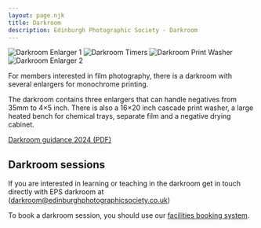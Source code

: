 ```yaml
---
layout: page.njk
title: Darkroom
description: Edinburgh Photographic Society - Darkroom
---
```



<div class="not-prose grid grid-cols-1 md:grid-cols-4 gap-6">
  <img src="/assets/images/facilities/darkroom-enlargers.webp" alt="Darkroom Enlarger 1" title="Darkroom Enlarger 1 - Photo by Adrian Cullen" class="rounded w-full object-cover">
  <img src="/assets/images/facilities/darkroom-timers.webp" alt="Darkroom Timers" title="Darkroom Timers - Photo by Adrian Cullen" class="rounded w-full object-cover">
  <img src="/assets/images/facilities/darkroom-print-washer.webp" alt="Darkroom Print Washer" title="Darkroom Print Washer - Photo by Adrian Cullen" class="rounded w-full object-cover">
  <img src="/assets/images/facilities/darkroom-enlarger-2.webp" alt="Darkroom Enlarger 2" title="Darkroom Enlarger 2 - Photo by Adrian Cullen" class="rounded w-full object-cover">
</div>

For members interested in film photography, there is a darkroom with several enlargers for monochrome printing.

The darkroom contains three enlargers that can handle negatives from 35mm to 4×5 inch. There is also a 16×20 inch cascade print washer, a large heated bench for chemical trays, separate film and a negative drying cabinet.

[Darkroom guidance 2024 (PDF)](https://www.dropbox.com/scl/fi/guldimlw9o6l145abcuiw/epsDarkroom-guidance-September2024.pdf?rlkey=8zjfyjl2s8jue95zk6op6h9cy&dl=0)

## Darkroom sessions

If you are interested in learning or teaching in the darkroom get in touch directly with EPS darkroom at ([darkroom@edinburghphotographicsociety.co.uk](mailto:darkroom@edinburghphotographicsociety.co.uk "mailto:darkroom@edinburghphotographicsociety.co.uk"))

To book a darkroom session, you should use our [facilities booking system](https://www.edinburghphotographicsociety.co.uk/bookings/Web/?).
